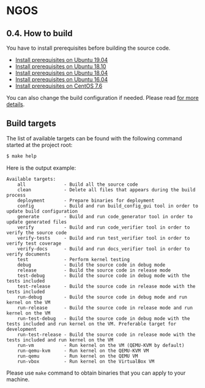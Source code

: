 NGOS
====

0.4. How to build
-----------------

You have to install prerequisites before building the source code.

* [Install prerequisites on Ubuntu 19.04](../2.%20Getting%20started/1.%20Install%20prerequisites%20on%20Ubuntu%2019.04/README.md)
* [Install prerequisites on Ubuntu 18.10](../2.%20Getting%20started/2.%20Install%20prerequisites%20on%20Ubuntu%2018.10/README.md)
* [Install prerequisites on Ubuntu 18.04](../2.%20Getting%20started/3.%20Install%20prerequisites%20on%20Ubuntu%2018.04/README.md)
* [Install prerequisites on Ubuntu 16.04](../2.%20Getting%20started/4.%20Install%20prerequisites%20on%20Ubuntu%2016.04/README.md)
* [Install prerequisites on CentOS 7.6](../2.%20Getting%20started/5.%20Install%20prerequisites%20on%20CentOS%207.6/README.md)

You can also change the build configuration if needed. Please read [for more details](../3.%20Configuration/README.md).

Build targets
-------------

The list of available targets can be found with the following command started at the project root:

```sh
$ make help
```

Here is the output example:

```
Available targets:
    all              - Build all the source code
    clean            - Delete all files that appears during the build process
    deployment       - Prepare binaries for deployment
    config           - Build and run build_config_gui tool in order to update build configuration
    generate         - Build and run code_generator tool in order to update generated files
    verify           - Build and run code_verifier tool in order to verify the source code
    verify-tests     - Build and run test_verifier tool in order to verify test coverage
    verify-docs      - Build and run docs_verifier tool in order to verify documents
    test             - Perform kernel testing
    debug            - Build the source code in debug mode
    release          - Build the source code in release mode
    test-debug       - Build the source code in debug mode with the tests included
    test-release     - Build the source code in release mode with the tests included
    run-debug        - Build the source code in debug mode and run kernel on the VM
    run-release      - Build the source code in release mode and run kernel on the VM
    run-test-debug   - Build the source code in debug mode with the tests included and run kernel on the VM. Preferable target for development
    run-test-release - Build the source code in release mode with the tests included and run kernel on the VM
    run-vm           - Run kernel on the VM (QEMU-KVM by default)
    run-qemu-kvm     - Run kernel on the QEMU-KVM VM
    run-qemu         - Run kernel on the QEMU VM
    run-vbox         - Run kernel on the VirtualBox VM
```

Please use `make` command to obtain binaries that you can apply to your machine.
